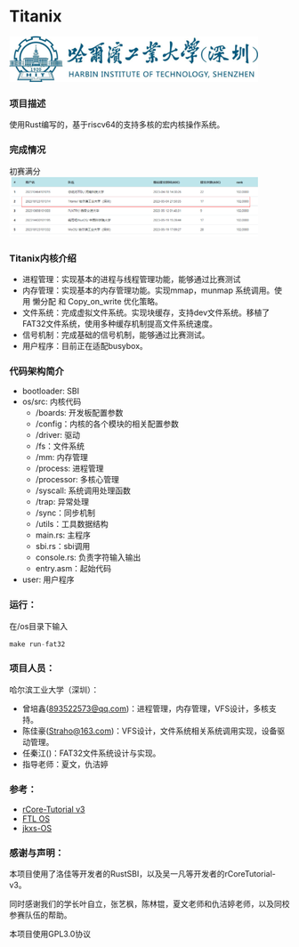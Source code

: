 # Titanix
<img src="./docs/fig/hitsz_logo.jpg" style="zoom: 43.7%;" />

### 项目描述

使用Rust编写的，基于riscv64的支持多核的宏内核操作系统。

### 完成情况
初赛满分
<img src="./docs/fig/preliminary.png" style="zoom: 43.7%;" />


### Titanix内核介绍
- 进程管理：实现基本的进程与线程管理功能，能够通过比赛测试
- 内存管理：实现基本的内存管理功能。实现mmap，munmap 系统调用。使用 懒分配 和 Copy_on_write 优化策略。
- 文件系统：完成虚拟文件系统。实现块缓存，支持dev文件系统。移植了FAT32文件系统，使用多种缓存机制提高文件系统速度。
- 信号机制：完成基础的信号机制，能够通过比赛测试。
- 用户程序：目前正在适配busybox。


<!-- ### 文档简介

本项目文档位于“/设计文档.pdf”。介绍了OopS的总体架构，以及进程管理、内存管理、文件系统、信号机制4个内核模块，以及总结。 -->

### 代码架构简介
- bootloader: SBI
- os/src: 内核代码
  -  /boards: 开发板配置参数
  -  /config：内核的各个模块的相关配置参数
  -  /driver: 驱动
  -  /fs：文件系统
  -  /mm: 内存管理
  <!-- -  /net：网络 -->
  -  /process: 进程管理
  -  /processor: 多核心管理
  -  /syscall: 系统调用处理函数
  -  /trap: 异常处理
  -  /sync：同步机制
  -  /utils：工具数据结构
  -  main.rs: 主程序
  -  sbi.rs：sbi调用
  -  console.rs: 负责字符输入输出
  -  entry.asm：起始代码
- user: 用户程序

<!-- ### os.bin编译

在根目录下输入

```jsx
make all BOARD=k210
```

可以生成可以在官方K210测试平台上运行的操作系统内核镜像文件 -->

### 运行：


在/os目录下输入

```jsx
make run-fat32
```

<!-- 可以在k210上运行OopS内核 -->


### 项目人员：

哈尔滨工业大学（深圳）：

- 曾培鑫(893522573@qq.com)：进程管理，内存管理，VFS设计，多核支持。
- 陈佳豪(Straho@163.com)：VFS设计，文件系统相关系统调用实现，设备驱动管理。
- 任秦江()：FAT32文件系统设计与实现。
- 指导老师：夏文，仇洁婷

### 参考：
- [rCore-Tutorial v3](https://github.com/rcore-os/rCore-Tutorial-Book-v3)
- [FTL OS](https://gitlab.eduxiji.net/DarkAngelEX/oskernel2022-ftlos/-/tree/master/)
- [jkxs-OS](https://gitlab.eduxiji.net/dh2zz/oskernel2022/-/tree/main)


### 感谢与声明：
本项目使用了洛佳等开发者的RustSBI，以及吴一凡等开发者的rCoreTutorial-v3。

同时感谢我们的学长叶自立，张艺枫，陈林锟，夏文老师和仇洁婷老师，以及同校参赛队伍的帮助。

本项目使用GPL3.0协议